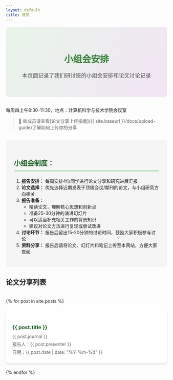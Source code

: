 ```yaml
---
layout: default
title: 首页
---
```


<div class="header-section" style="background: linear-gradient(120deg, #E8F5E9, #F3E5F5); padding: 40px 0; text-align: center; border-radius: 10px; margin-bottom: 30px;">
  <h1 style="color: #2E7D32; margin-bottom: 20px;">小组会安排</h1>
  <p style="color: #4A4A4A; font-size: 1.2em;">本页面记录了我们研讨班的小组会安排和论文讨论记录</p>
</div>

每周四上午8:30-11:30，地点：计算机科学与技术学院会议室

> 🔔 新成员请查看[论文分享上传指南]({{ site.baseurl }}/docs/upload-guide)了解如何上传你的分享

<div class="meeting-rules" style="background: #F5F5F5; padding: 25px; border-radius: 10px; margin: 30px 0;">
  <h2 style="color: #1B5E20; border-bottom: 2px solid #81C784; padding-bottom: 10px; margin-bottom: 20px;">小组会制度：</h2>
  <ol>
    <li><strong>报告安排：</strong> 每周安排4位同学进行论文分享和研究进展汇报</li>
    <li><strong>论文选择：</strong> 优先选择近期发表于顶级会议/期刊的论文，与小组研究方向相关</li>
    <li><strong>报告准备：</strong>
      <ul>
        <li>精读论文，理解核心思想和创新点</li>
        <li>准备25-30分钟的演讲幻灯片</li>
        <li>可以适当补充相关工作的背景知识</li>
        <li>建议对论文方法进行复现或尝试改进</li>
      </ul>
    </li>
    <li><strong>讨论环节：</strong> 报告后留出15-20分钟的讨论时间，鼓励大家积极参与讨论</li>
    <li><strong>资料分享：</strong> 报告后请将论文、幻灯片和笔记上传至本网站，方便大家查阅</li>
  </ol>
</div>

## 论文分享列表

<style>
  .paper-list {
    display: grid;
    grid-template-columns: repeat(auto-fill, minmax(300px, 1fr));
    gap: 20px;
    padding: 20px 0;
  }
  
  .paper-item {
    background: white;
    border-radius: 10px;
    padding: 20px;
    box-shadow: 0 4px 6px rgba(0, 0, 0, 0.1);
    transition: transform 0.3s ease, box-shadow 0.3s ease;
  }
  
  .paper-item:hover {
    transform: translateY(-5px);
    box-shadow: 0 6px 12px rgba(0, 0, 0, 0.15);
  }
  
  .paper-item a {
    text-decoration: none;
    color: inherit;
  }
  
  .paper-item h3 {
    color: #1B5E20;
    margin-bottom: 10px;
  }
  
  .paper-item p {
    color: #666;
    margin: 5px 0;
  }
</style>

<div class="paper-list" id="paper-list">
  {% for post in site.posts %}
  <div class="paper-item">
    <a href="{{ site.url }}{{ site.baseurl }}{{ post.url }}">
      <h3>{{ post.title }}</h3>
      <p>{{ post.journal }}</p>
      <p>报告人：{{ post.presenter }}</p>
      <p>日期：{{ post.date | date: "%Y-%m-%d" }}</p>
    </a>
  </div>
  {% endfor %}
</div>
